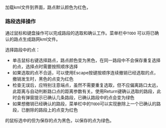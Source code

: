 加载kml文件到界面，路点默认颜色为红色，

### 路段选择操作
通过鼠标和键盘操作可以完成路段的选取和确认工作。菜单栏中`TODO` 可以将已确认的路点生成路网kml文件。

选择路段中的点：
- 单击鼠标右键选择路点，路点颜色变为黑色，在同一路段中不会保存重复选择的点，选择点时需要按照顺序选择
- 如果选取的点不合适，可以使用Escape按键按顺序连续撤销已经选取的点，撤销发生时，黑色的点变为红色
- 检查无误后，应特别注意端点，虽然不需要重复选取，但不应偏离路口太远，此距离与自动判断路口点的距离参数有关。使用Return键确认选取的路段，此时会有弹窗提示已确认几条路段，已确认路段中的点会变为绿色
- 如果想撤销已经确认的路段，菜单栏中的`TODO`可以实现删除上一个已确认的路段，已删除的路段上的点变为红色

的鼠标选中的但为保存的点为黑色，以保存的点为绿色。
